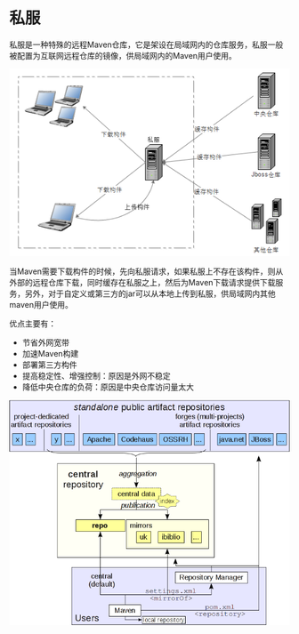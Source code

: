 # 私服

私服是一种特殊的远程Maven仓库，它是架设在局域网内的仓库服务，私服一般被配置为互联网远程仓库的镜像，供局域网内的Maven用户使用。

![私服](img/private_repo.png)

当Maven需要下载构件的时候，先向私服请求，如果私服上不存在该构件，则从外部的远程仓库下载，同时缓存在私服之上，然后为Maven下载请求提供下载服务，另外，对于自定义或第三方的jar可以从本地上传到私服，供局域网内其他maven用户使用。

优点主要有：

* 节省外网宽带
* 加速Maven构建
* 部署第三方构件
* 提高稳定性、增强控制：原因是外网不稳定
* 降低中央仓库的负荷：原因是中央仓库访问量太大

![搜索路径](img/search_path.png)
